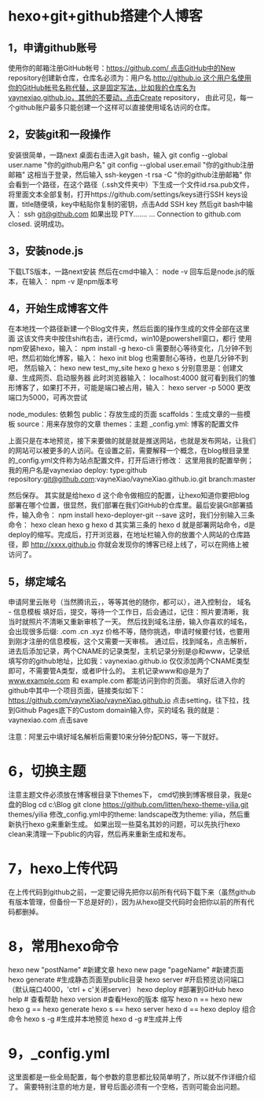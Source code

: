 # hexo+git+github搭建个人博客

## 1，申请github账号
使用你的邮箱注册GitHub帐号：https://github.com/ 点击GitHub中的New repository创建新仓库，仓库名必须为：用户名.http://github.io 这个用户名使用你的GitHub帐号名称代替，这是固定写法，比如我的仓库名为vaynexiao.github.io，其他的不要动，点击Create repository，
由此可见，每一个github账户最多只能创建一个这样可以直接使用域名访问的仓库。

## 2，安装git和一段操作
安装很简单，一路next
桌面右击进入git bash，输入
git config --global user.name "你的github用户名"
git config --global user.email "你的github注册邮箱"
这相当于登录，然后输入
ssh-keygen -t rsa -C "你的github注册邮箱"
你会看到一个路径，在这个路径（.ssh文件夹中）下生成一个文件id.rsa.pub文件，将里面文本全部复制，打开https://github.com/settings/keys进行SSH keys设置，title随便填，key中粘贴你复制的密钥，点击Add SSH key
然后git bash中输入：
ssh git@github.com
如果出现
PTY.......
...
Connection to github.com closed.
说明成功。

## 3，安装node.js
下载LTS版本，一路next安装
然后在cmd中输入：
node -v
回车后是node.js的版本，在输入：
npm -v
是npm版本号

## 4，开始生成博客文件
在本地找一个路径新建一个Blog文件夹，然后后面的操作生成的文件全部在这里面
这该文件夹中按住shift右击，进行cmd，win10是powershell窗口，都行
使用npm安装hexo，输入：
npm install -g hexo-cli
需要耐心等待变化，几分钟不到吧，然后初始化博客，输入：
hexo init blog
也需要耐心等待，也是几分钟不到吧，
然后输入：
hexo new test_my_site
hexo g
hexo s
分别意思是：创建文章、生成网页、启动服务器
此时浏览器输入：
localhost:4000
就可看到我们的雏形博客了，如果打不开，可能是端口被占用，输入：
hexo server -p 5000 
更改端口为5000，可再次尝试

node_modules: 依赖包
public：存放生成的页面
scaffolds：生成文章的一些模板
source：用来存放你的文章
themes：主题
_config.yml: 博客的配置文件

上面只是在本地预览，接下来要做的就是就是推送网站，也就是发布网站，让我们的网站可以被更多的人访问。在设置之前，需要解释一个概念，在blog根目录里的_config.yml文件称为站点配置文件，打开后进行修改：
这里用我的配置举例；我的用户名是vaynexiao
deploy:
  type:github
  repository:git@github.com:vayneXiao/vayneXiao.github.io.git
  branch:master

然后保存。 其实就是给hexo d 这个命令做相应的配置，让hexo知道你要把blog部署在哪个位置，很显然，我们部署在我们GitHub的仓库里。最后安装Git部署插件，输入命令：
npm install hexo-deployer-git --save
这时，我们分别输入三条命令：
hexo clean 
hexo g 
hexo d
其实第三条的 hexo d 就是部署网站命令，d是deploy的缩写。完成后，打开浏览器，在地址栏输入你的放置个人网站的仓库路径，即 http://xxxx.github.io
你就会发现你的博客已经上线了，可以在网络上被访问了。

## 5，绑定域名
申请阿里云账号（当然腾讯云，，等等其他的随你，都可以），进入控制台，
域名 - 信息模板
填好后，提交，等待一个工作日，后会通过，记住：照片要清晰，我当时就照片不清晰又重新审核了一天。
然后找到域名注册，输入你喜欢的域名，会出现很多后缀:
.com .cn .xyz
价格不等，随你挑选，申请时候要付钱，也要用到刚才注册的信息模板，这个又需要一天审核。
通过后，找到域名，点击解析，进去后添加记录，两个CNAME的记录类型，主机记录分别是@和www，记录纸填写你的github地址，比如我：vaynexiao.github.io
仅仅添加两个CNAME类型即可，不需要管A类型，或者IP什么的。
主机记录www和@是为了 www.example.com 和 example.com 都能访问到你的页面。
填好后进入你的github中其中一个项目页面，链接类似如下：
https://github.com/vayneXiao/vayneXiao.github.io
点击setting，往下拉，找到Github Pages底下的Custom domain输入你，买的域名
我的就是：vaynexiao.com
点击save

注意：阿里云中填好域名解析后需要10来分钟分配DNS，等一下就好。

# 6，切换主题
注意主题文件必须放在博客根目录下themes下，
cmd切换到博客根目录，我是c盘的Blog
cd c:\Blog
git clone https://github.com/litten/hexo-theme-yilia.git themes/yilia
修改_config.yml中的theme: landscape改为theme: yilia，然后重新执行hexo g来重新生成。
如果出现一些莫名其妙的问题，可以先执行hexo clean来清理一下public的内容，然后再来重新生成和发布。
# 7，hexo上传代码
在上传代码到github之前，一定要记得先把你以前所有代码下载下来（虽然github有版本管理，但备份一下总是好的），因为从hexo提交代码时会把你以前的所有代码都删掉。

# 8，常用hexo命令
hexo new "postName" #新建文章
hexo new page "pageName" #新建页面
hexo generate #生成静态页面至public目录
hexo server #开启预览访问端口（默认端口4000，'ctrl + c'关闭server）
hexo deploy #部署到GitHub
hexo help  # 查看帮助
hexo version  #查看Hexo的版本
缩写
hexo n == hexo new
hexo g == hexo generate
hexo s == hexo server
hexo d == hexo deploy
组合命令
hexo s -g #生成并本地预览
hexo d -g #生成并上传


# 9，_config.yml
这里面都是一些全局配置，每个参数的意思都比较简单明了，所以就不作详细介绍了。
需要特别注意的地方是，冒号后面必须有一个空格，否则可能会出问题。


